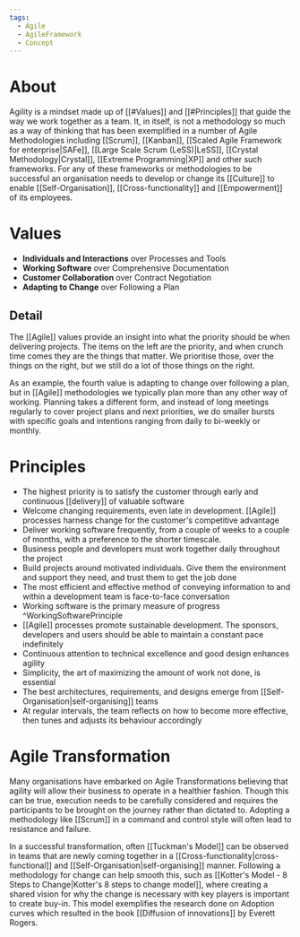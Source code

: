 ```yaml
---
tags:
  - Agile
  - AgileFramework
  - Concept
---
```

# About
Agility is a mindset made up of [[#Values]] and [[#Principles]] that guide the way we work together as a team. It, in itself, is not a methodology so much as a way of thinking that has been exemplified in a number of Agile Methodologies including [[Scrum]], [[Kanban]], [[Scaled Agile Framework for enterprise|SAFe]], [[Large Scale Scrum (LeSS)|LeSS]], [[Crystal Methodology|Crystal]], [[Extreme Programming|XP]] and other such frameworks. For any of these frameworks or methodologies to be successful an organisation needs to develop or change its [[Culture]] to enable [[Self-Organisation]], [[Cross-functionality]] and [[Empowerment]] of its employees.

# Values
- **Individuals and Interactions** over Processes and Tools
- **Working Software** over Comprehensive Documentation
- **Customer Collaboration** over Contract Negotiation
- **Adapting to Change** over Following a Plan
## Detail
The [[Agile]] values provide an insight into what the priority should be when delivering projects. The items on the left are the priority, and when crunch time comes they are the things that matter. We prioritise those, over the things on the right, but we still do a lot of those things on the right.

As an example, the fourth value is adapting to change over following a plan, but in [[Agile]] methodologies we typically plan more than any other way of working. Planning takes a different form, and instead of long meetings regularly to cover project plans and next priorities, we do smaller bursts with specific goals and intentions ranging from daily to bi-weekly or monthly.
# Principles
- The highest priority is to satisfy the customer through early and continuous [[delivery]] of valuable software
- Welcome changing requirements, even late in development. [[Agile]] processes harness change for the customer's competitive advantage
- Deliver working software frequently, from a couple of weeks to a couple of months, with a preference to the shorter timescale.
- Business people and developers must work together daily throughout the project
- Build projects around motivated individuals. Give them the environment and support they need, and trust them to get the job done
- The most efficient and effective method of conveying information to and within a development team is face-to-face conversation
- Working software is the primary measure of progress ^WorkingSoftwarePrinciple
- [[Agile]] processes promote sustainable development. The sponsors, developers and users should be able to maintain a constant pace indefinitely
- Continuous attention to technical excellence and good design enhances agility
- Simplicity, the art of maximizing the amount of work not done, is essential
- The best architectures, requirements, and designs emerge from [[Self-Organisation|self-organising]] teams
- At regular intervals, the team reflects on how to become more effective, then tunes and adjusts its behaviour accordingly
# Agile Transformation
Many organisations have embarked on Agile Transformations believing that agility will allow their business to operate in a healthier fashion. Though this can be true, execution needs to be carefully considered and requires the participants to be brought on the journey rather than dictated to. Adopting a methodology like [[Scrum]] in a command and control style will often lead to resistance and failure.

In a successful transformation, often [[Tuckman's Model]] can be observed in teams that are newly coming together in a [[Cross-functionality|cross-functional]] and [[Self-Organisation|self-organising]] manner. Following a methodology for change can help smooth this, such as [[Kotter's Model - 8 Steps to Change|Kotter's 8 steps to change model]], where creating a shared vision for why the change is necessary with key players is important to create buy-in. This model exemplifies the research done on Adoption curves which resulted in the book [[Diffusion of innovations]] by Everett Rogers.